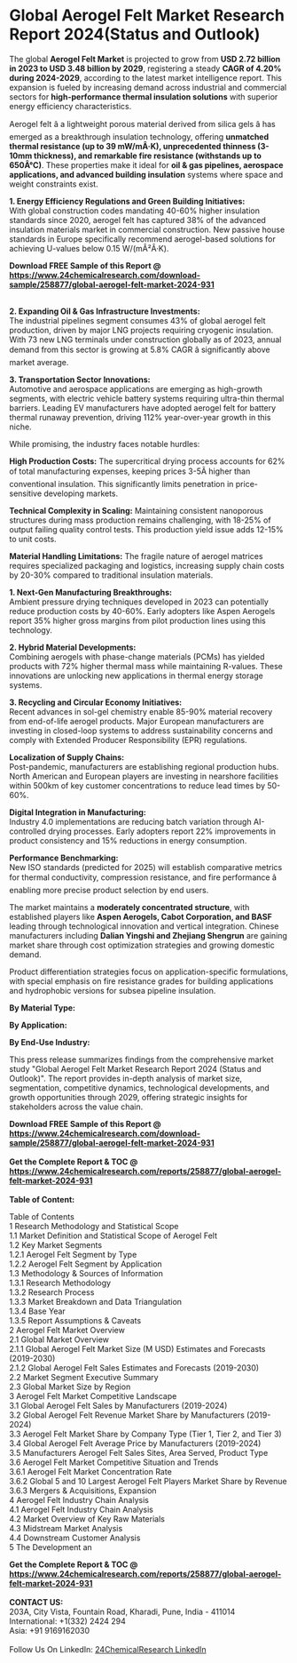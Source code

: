 <h1>Global Aerogel Felt Market Research Report 2024(Status and Outlook)</h1><p>The global <strong>Aerogel Felt Market</strong> is projected to grow from <strong>USD 2.72 billion in 2023 to USD 3.48 billion by 2029</strong>, registering a steady <strong>CAGR of 4.20% during 2024-2029</strong>, according to the latest market intelligence report. This expansion is fueled by increasing demand across industrial and commercial sectors for <strong>high-performance thermal insulation solutions</strong> with superior energy efficiency characteristics.</p><p>Aerogel felt â a lightweight porous material derived from silica gels â has emerged as a breakthrough insulation technology, offering <strong>unmatched thermal resistance (up to 39 mW/mÂ·K), unprecedented thinness (3-10mm thickness), and remarkable fire resistance (withstands up to 650Â°C)</strong>. These properties make it ideal for <strong>oil &amp; gas pipelines, aerospace applications, and advanced building insulation</strong> systems where space and weight constraints exist.</p><p><strong>1. Energy Efficiency Regulations and Green Building Initiatives:</strong><br>
With global construction codes mandating 40-60% higher insulation standards since 2020, aerogel felt has captured 38% of the advanced insulation materials market in commercial construction. New passive house standards in Europe specifically recommend aerogel-based solutions for achieving U-values below 0.15 W/(mÂ²Â·K).</p><div><b>Download FREE Sample of this Report @ 
            <a href="https://www.24chemicalresearch.com/download-sample/258877/global-aerogel-felt-market-2024-931">
            https://www.24chemicalresearch.com/download-sample/258877/global-aerogel-felt-market-2024-931</a></b></div><br><p><strong>2. Expanding Oil &amp; Gas Infrastructure Investments:</strong><br>
The industrial pipelines segment consumes 43% of global aerogel felt production, driven by major LNG projects requiring cryogenic insulation. With 73 new LNG terminals under construction globally as of 2023, annual demand from this sector is growing at 5.8% CAGR â significantly above market average.</p><p><strong>3. Transportation Sector Innovations:</strong><br>
Automotive and aerospace applications are emerging as high-growth segments, with electric vehicle battery systems requiring ultra-thin thermal barriers. Leading EV manufacturers have adopted aerogel felt for battery thermal runaway prevention, driving 112% year-over-year growth in this niche.</p><p>While promising, the industry faces notable hurdles:</p><p><strong>High Production Costs:</strong> The supercritical drying process accounts for 62% of total manufacturing expenses, keeping prices 3-5Ã higher than conventional insulation. This significantly limits penetration in price-sensitive developing markets.</p><p><strong>Technical Complexity in Scaling:</strong> Maintaining consistent nanoporous structures during mass production remains challenging, with 18-25% of output failing quality control tests. This production yield issue adds 12-15% to unit costs.</p><p><strong>Material Handling Limitations:</strong> The fragile nature of aerogel matrices requires specialized packaging and logistics, increasing supply chain costs by 20-30% compared to traditional insulation materials.</p><p><strong>1. Next-Gen Manufacturing Breakthroughs:</strong><br>
Ambient pressure drying techniques developed in 2023 can potentially reduce production costs by 40-60%. Early adopters like Aspen Aerogels report 35% higher gross margins from pilot production lines using this technology.</p><p><strong>2. Hybrid Material Developments:</strong><br>
Combining aerogels with phase-change materials (PCMs) has yielded products with 72% higher thermal mass while maintaining R-values. These innovations are unlocking new applications in thermal energy storage systems.</p><p><strong>3. Recycling and Circular Economy Initiatives:</strong><br>
Recent advances in sol-gel chemistry enable 85-90% material recovery from end-of-life aerogel products. Major European manufacturers are investing in closed-loop systems to address sustainability concerns and comply with Extended Producer Responsibility (EPR) regulations.</p><p><strong>Localization of Supply Chains:</strong><br>
	Post-pandemic, manufacturers are establishing regional production hubs. North American and European players are investing in nearshore facilities within 500km of key customer concentrations to reduce lead times by 50-60%.</p><p><strong>Digital Integration in Manufacturing:</strong><br>
	Industry 4.0 implementations are reducing batch variation through AI-controlled drying processes. Early adopters report 22% improvements in product consistency and 15% reductions in energy consumption.</p><p><strong>Performance Benchmarking:</strong><br>
	New ISO standards (predicted for 2025) will establish comparative metrics for thermal conductivity, compression resistance, and fire performance â enabling more precise product selection by end users.</p><p>The market maintains a <strong>moderately concentrated structure</strong>, with established players like <strong>Aspen Aerogels, Cabot Corporation, and BASF</strong> leading through technological innovation and vertical integration. Chinese manufacturers including <strong>Dalian Yingshi and Zhejiang Shengrun</strong> are gaining market share through cost optimization strategies and growing domestic demand.</p><p>Product differentiation strategies focus on application-specific formulations, with special emphasis on fire resistance grades for building applications and hydrophobic versions for subsea pipeline insulation.</p><p><strong>By Material Type:</strong></p><p><strong>By Application:</strong></p><p><strong>By End-Use Industry:</strong></p><p>This press release summarizes findings from the comprehensive market study "Global Aerogel Felt Market Research Report 2024 (Status and Outlook)". The report provides in-depth analysis of market size, segmentation, competitive dynamics, technological developments, and growth opportunities through 2029, offering strategic insights for stakeholders across the value chain.</p><div><b>Download FREE Sample of this Report @ 
            <a href="https://www.24chemicalresearch.com/download-sample/258877/global-aerogel-felt-market-2024-931">
            https://www.24chemicalresearch.com/download-sample/258877/global-aerogel-felt-market-2024-931</a></b></div><br><div><b>Get the Complete Report & TOC @ 
            <a href="https://www.24chemicalresearch.com/reports/258877/global-aerogel-felt-market-2024-931">
            https://www.24chemicalresearch.com/reports/258877/global-aerogel-felt-market-2024-931</a></b></div><br>
            <b>Table of Content:</b><p>Table of Contents<br />
1 Research Methodology and Statistical Scope<br />
1.1 Market Definition and Statistical Scope of Aerogel Felt<br />
1.2 Key Market Segments<br />
1.2.1 Aerogel Felt Segment by Type<br />
1.2.2 Aerogel Felt Segment by Application<br />
1.3 Methodology & Sources of Information<br />
1.3.1 Research Methodology<br />
1.3.2 Research Process<br />
1.3.3 Market Breakdown and Data Triangulation<br />
1.3.4 Base Year<br />
1.3.5 Report Assumptions & Caveats<br />
2 Aerogel Felt Market Overview<br />
2.1 Global Market Overview<br />
2.1.1 Global Aerogel Felt Market Size (M USD) Estimates and Forecasts (2019-2030)<br />
2.1.2 Global Aerogel Felt Sales Estimates and Forecasts (2019-2030)<br />
2.2 Market Segment Executive Summary<br />
2.3 Global Market Size by Region<br />
3 Aerogel Felt Market Competitive Landscape<br />
3.1 Global Aerogel Felt Sales by Manufacturers (2019-2024)<br />
3.2 Global Aerogel Felt Revenue Market Share by Manufacturers (2019-2024)<br />
3.3 Aerogel Felt Market Share by Company Type (Tier 1, Tier 2, and Tier 3)<br />
3.4 Global Aerogel Felt Average Price by Manufacturers (2019-2024)<br />
3.5 Manufacturers Aerogel Felt Sales Sites, Area Served, Product Type<br />
3.6 Aerogel Felt Market Competitive Situation and Trends<br />
3.6.1 Aerogel Felt Market Concentration Rate<br />
3.6.2 Global 5 and 10 Largest Aerogel Felt Players Market Share by Revenue<br />
3.6.3 Mergers & Acquisitions, Expansion<br />
4 Aerogel Felt Industry Chain Analysis<br />
4.1 Aerogel Felt Industry Chain Analysis<br />
4.2 Market Overview of Key Raw Materials<br />
4.3 Midstream Market Analysis<br />
4.4 Downstream Customer Analysis<br />
5 The Development an</p><div><b>Get the Complete Report & TOC @ 
            <a href="https://www.24chemicalresearch.com/reports/258877/global-aerogel-felt-market-2024-931">
            https://www.24chemicalresearch.com/reports/258877/global-aerogel-felt-market-2024-931</a></b></div><br><b>CONTACT US:</b><br>
            203A, City Vista, Fountain Road, Kharadi, Pune, India - 411014<br>
            International: +1(332) 2424 294<br>
            Asia: +91 9169162030 <br><br>
            Follow Us On LinkedIn: <a href="https://www.linkedin.com/company/24chemicalresearch/">24ChemicalResearch LinkedIn</a>